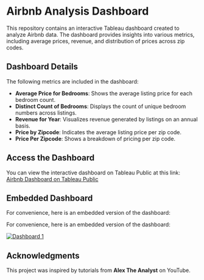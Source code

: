# Airbnb Analysis Dashboard

This repository contains an interactive Tableau dashboard created to analyze Airbnb data. The dashboard provides insights into various metrics, including average prices, revenue, and distribution of prices across zip codes.

## Dashboard Details

The following metrics are included in the dashboard:
- **Average Price for Bedrooms**: Shows the average listing price for each bedroom count.
- **Distinct Count of Bedrooms**: Displays the count of unique bedroom numbers across listings.
- **Revenue for Year**: Visualizes revenue generated by listings on an annual basis.
- **Price by Zipcode**: Indicates the average listing price per zip code.
- **Price Per Zipcode**: Shows a breakdown of pricing per zip code.

## Access the Dashboard

You can view the interactive dashboard on Tableau Public at this link: [Airbnb Dashboard on Tableau Public](https://public.tableau.com/views/AIRBNB_WORK1/Dashboard1?:language=en-US&publish=yes&:sid=&:redirect=auth&:display_count=n&:origin=viz_share_link)

## Embedded Dashboard

For convenience, here is an embedded version of the dashboard:

For convenience, here is an embedded version of the dashboard:

<div class='tableauPlaceholder' id='viz1730619184512' style='position: relative'>
    <noscript><a href='#'><img alt='Dashboard 1' src='https:&#47;&#47;public.tableau.com&#47;static&#47;images&#47;AI&#47;AIRBNB_WORK1&#47;Dashboard1&#47;1_rss.png' style='border: none' /></a></noscript>
    <object class='tableauViz' style='display:none;'>
        <param name='host_url' value='https%3A%2F%2Fpublic.tableau.com%2F' /> 
        <param name='embed_code_version' value='3' /> 
        <param name='site_root' value='' />
        <param name='name' value='AIRBNB_WORK1&#47;Dashboard1' />
        <param name='tabs' value='no' />
        <param name='toolbar' value='yes' />
        <param name='static_image' value='https:&#47;&#47;public.tableau.com&#47;static&#47;images&#47;AI&#47;AIRBNB_WORK1&#47;Dashboard1&#47;1.png' />
        <param name='animate_transition' value='yes' />
        <param name='display_static_image' value='yes' />
        <param name='display_spinner' value='yes' />
        <param name='display_overlay' value='yes' />
        <param name='display_count' value='yes' />
        <param name='language' value='en-US' />
        <param name='filter' value='publish=yes' />
    </object>
</div>
<script type='text/javascript'>                    
    var divElement = document.getElementById('viz1730619184512');                    
    var vizElement = divElement.getElementsByTagName('object')[0];                    
    if (divElement.offsetWidth > 800) { 
        vizElement.style.width = '100%';
        vizElement.style.height = (divElement.offsetWidth * 0.75) + 'px';
    } else if (divElement.offsetWidth > 500) { 
        vizElement.style.width = '100%';
        vizElement.style.height = (divElement.offsetWidth * 0.75) + 'px';
    } else { 
        vizElement.style.width = '100%';
        vizElement.style.height = '1627px';
    }                     
    var scriptElement = document.createElement('script');                    
    scriptElement.src = 'https://public.tableau.com/javascripts/api/viz_v1.js';                    
    vizElement.parentNode.insertBefore(scriptElement, vizElement);                
</script>

     
## Acknowledgments

This project was inspired by tutorials from **Alex The Analyst** on YouTube.
